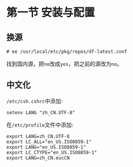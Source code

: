 # 第一节 安装与配置

## 换源

```
# ee /usr/local/etc/pkg/repos/df-latest.conf
```

找到国内源，把`no`改成`yes`，把之前的源改为`no`。

## 中文化


`/etc/csh.cshrc`中添加:

```
setenv LANG "zh_CN.UTF-8"
```

在`/etc/profile`文件中添加:

```
export LANG=zh_CN.UTF-8
export LC_ALL="en_US.ISO8859-1"
export LANG="en_US.ISO8859-1"
export LC_CTYPE="en_US.ISO8859-1"
export LANG=zh_CN.eucCN
```
